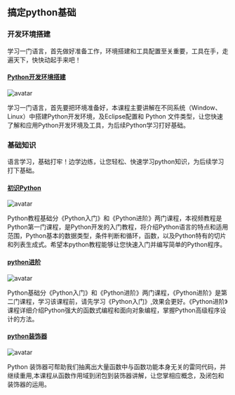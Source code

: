 ## 搞定python基础

### 开发环境搭建

学习一门语言，首先做好准备工作，环境搭建和工具配置至关重要，工具在手，走遍天下，快快动起手来吧！

#### [Python开发环境搭建](https://www.imooc.com/learn/397)

![avatar](https://img3.mukewang.com/5705b57b0001f4b306000338-240-135.jpg)

学习一门语言，首先要把环境准备好，本课程主要讲解在不同系统（Window、Linux）中搭建Python开发环境，及Eclipse配置和 Python 文件类型，让您快速了解和应用Python开发环境及工具，为后续Python学习打好基础。

### 基础知识

语言学习，基础打牢！边学边练，让您轻松、快速学习python知识，为后续学习打下基础。

#### [初识Python](https://www.imooc.com/learn/177)

![avatar](https://img3.mukewang.com/540e57300001d6d906000338-240-135.jpg)

Python教程基础分《Python入门》和《Python进阶》两门课程，本视频教程是Python第一门课程，是Python开发的入门教程，将介绍Python语言的特点和适用范围，Python基本的数据类型，条件判断和循环，函数，以及Python特有的切片和列表生成式。希望本python教程能够让您快速入门并编写简单的Python程序。

#### [python进阶](https://www.imooc.com/learn/317)

![avatar](https://img4.mukewang.com/5705b7350001d59b06000338-240-135.jpg)

Python基础分《Python入门》和《Python进阶》两门课程，《Python进阶》是第二门课程，学习该课程前，请先学习《Python入门》,效果会更好。《Python进阶》课程详细介绍Python强大的函数式编程和面向对象编程，掌握Python高级程序设计的方法。

#### [python装饰器](https://www.imooc.com/learn/581)

![avatar](https://img1.mukewang.com/568b2c36000199d106000338-240-135.jpg)

Python 装饰器可帮助我们抽离出大量函数中与函数功能本身无关的雷同代码，并继续重用,本课程从函数作用域到闭包到装饰器讲解，让您掌相应概念，及闭包和装饰器的运用。

